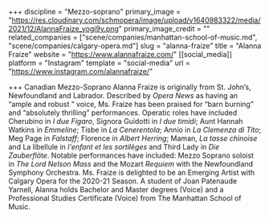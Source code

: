 +++
discipline = "Mezzo-soprano"
primary_image = "https://res.cloudinary.com/schmopera/image/upload/v1640983322/media/2021/12/AlannaFraize_yogi9y.png"
primary_image_credit = ""
related_companies = ["scene/companies/manhattan-school-of-music.md", "scene/companies/calgary-opera.md"]
slug = "alanna-fraize"
title = "Alanna Fraize"
website = "https://www.alannafraize.com/"
[[social_media]]
platform = "Instagram"
template = "social-media"
url = "https://www.instagram.com/alannafraize/"

+++
Canadian Mezzo-Soprano Alanna Fraize is originally from St. John’s, Newfoundland and Labrador. Described by _Opera News_ as having an “ample and robust ” voice, Ms. Fraize has been praised for “barn burning” and “absolutely thrilling” performances. Operatic roles have included Cherubino in _I due Figaro_, Signora Guidotti in _I due timidi_; Aunt Hannah Watkins in _Emmeline_; Tisbe in _La Cenerentola_; Annio in _La Clemenza di Tito_; Meg Page in _Falstaff_; Florence in _Albert Herring_; Maman, _La tasse chinoise_ and La libellule in _l'enfant et les sortilèges_ and Third Lady in _Die Zauberflöte_. Notable performances have included: Mezzo Soprano soloist in _The Lord Nelson Mass_ and the Mozart _Requiem_ with the Newfoundland Symphony Orchestra. Ms. Fraize is delighted to be an Emerging Artist with Calgary Opera for the 2020-21 Season. A student of Joan Patenaude Yarnell, Alanna holds Bachelor and Master degrees (Voice) and a Professional Studies Certificate (Voice) from The Manhattan School of Music.